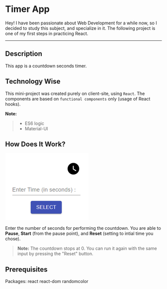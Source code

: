 Timer App
===================

Hey!
I have been passionate about Web Development for a while now, so I decided to study this subject, and specialize in it.
The following project is one of my first steps in practicing React.

--------
Description
-------------
This app is a countdown seconds timer.

Technology Wise
-------------
This mini-project was created purely on client-site, using `React`. The components are based on `functional components` only (usage of React hooks). 

**Note:**

> - ES6 logic
> - Material-UI


How Does It Work?
-------------
![See how it looks like](images/main.png)

Enter the number of seconds for performing the countdown.
You are able to **Pause**, **Start** (from the pause point), and **Reset** (setting to intial time you chose).


> **Note:** The countdown stops at 0.  You can run it again with the same input by pressing the "Reset" button.

Prerequisites
--------------------
Packages: 
react
react-dom
randomcolor





